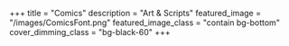 +++
title = "Comics"
description = "Art & Scripts"
featured_image = "/images/ComicsFont.png"
featured_image_class = "contain bg-bottom"
cover_dimming_class = "bg-black-60"
+++